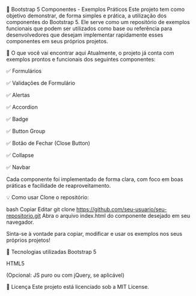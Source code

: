 🧱 Bootstrap 5 Componentes - Exemplos Práticos
Este projeto tem como objetivo demonstrar, de forma simples e prática, a utilização dos componentes do Bootstrap 5. Ele serve como um repositório de exemplos funcionais que podem ser utilizados como base ou referência para desenvolvedores que desejam implementar rapidamente esses componentes em seus próprios projetos.

🚀 O que você vai encontrar aqui
Atualmente, o projeto já conta com exemplos prontos e funcionais dos seguintes componentes:

✅ Formulários

✅ Validações de Formulário

✅ Alertas

✅ Accordion

✅ Badge

✅ Button Group

✅ Botão de Fechar (Close Button)

✅ Collapse

✅ Navbar

Cada componente foi implementado de forma clara, com foco em boas práticas e facilidade de reaproveitamento.

💡 Como usar
Clone o repositório:

bash
Copiar
Editar
git clone https://github.com/seu-usuario/seu-repositorio.git
Abra o arquivo index.html do componente desejado em seu navegador.

Sinta-se à vontade para copiar, modificar e usar os exemplos nos seus próprios projetos!

🔧 Tecnologias utilizadas
Bootstrap 5

HTML5

(Opcional: JS puro ou com jQuery, se aplicável)

📄 Licença
Este projeto está licenciado sob a MIT License.
